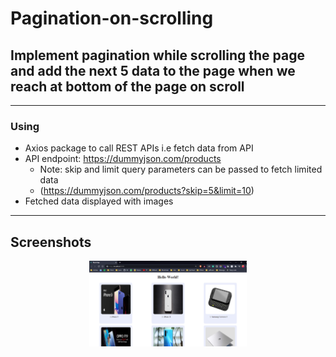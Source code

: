 # Pagination-on-scrolling

## Implement pagination while scrolling the page and add the next 5 data to the page when we reach at bottom of the page on scroll
---

### Using 
- Axios package to call REST APIs i.e fetch data from API
- API endpoint: https://dummyjson.com/products 
     - Note: skip and limit query parameters can be passed to fetch limited data 
     - (https://dummyjson.com/products?skip=5&limit=10)
- Fetched data displayed with images 

---  
## Screenshots
<!-- ![PaginationOnScroll](./screenshots/PaginationOnScroll.png) -->
<center><img src="./screenshots/PaginationOnScroll.png" width="50%"/></center>


